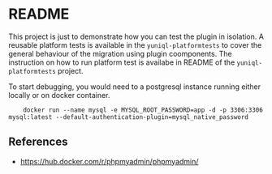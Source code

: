 # README 

This project is just to demonstrate how you can test the plugin in isolation. A reusable platform tests is available in the `yuniql-platformtests` to cover the general behaviour of the migration using plugin coomponents. The instruction on how to run platform test is availabe in README of the `yuniql-platformtests` project.

To start debugging, you would need to a postgresql instance running either locally or on docker container.
	
```console
	docker run --name mysql -e MYSQL_ROOT_PASSWORD=app -d -p 3306:3306 mysql:latest --default-authentication-plugin=mysql_native_password
```

## References
* https://hub.docker.com/r/phpmyadmin/phpmyadmin/
